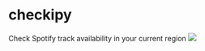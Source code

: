 # checkipy
Check Spotify track availability in your current region
![](https://cdn.adriancastro.dev/7qzFC7m.png)